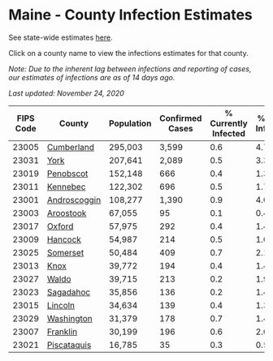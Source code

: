 # Maine - County Infection Estimates

See state-wide estimates [here](/infections/us-me).

Click on a county name to view the infections estimates for that county.

*Note: Due to the inherent lag between infections and reporting of cases, our estimates of infections are as of 14 days ago.*

*Last updated: November 24, 2020*

|   FIPS Code |                       County |   Population |   Confirmed Cases |   % Currently Infected |   % Total Infected |
|-------------|------------------------------|--------------|-------------------|------------------------|--------------------|
|       23005 |     [Cumberland](cumberland) |      295,003 |             3,599 |                    0.6 |                4.7 |
|       23031 |                 [York](york) |      207,641 |             2,089 |                    0.5 |                3.3 |
|       23019 |       [Penobscot](penobscot) |      152,148 |               666 |                    0.4 |                1.3 |
|       23011 |         [Kennebec](kennebec) |      122,302 |               696 |                    0.5 |                1.7 |
|       23001 | [Androscoggin](androscoggin) |      108,277 |             1,390 |                    0.9 |                4.0 |
|       23003 |       [Aroostook](aroostook) |       67,055 |                95 |                    0.1 |                0.4 |
|       23017 |             [Oxford](oxford) |       57,975 |               292 |                    0.4 |                1.4 |
|       23009 |           [Hancock](hancock) |       54,987 |               214 |                    0.5 |                1.0 |
|       23025 |         [Somerset](somerset) |       50,484 |               409 |                    0.7 |                2.1 |
|       23013 |                 [Knox](knox) |       39,772 |               194 |                    0.4 |                1.4 |
|       23027 |               [Waldo](waldo) |       39,715 |               213 |                    0.2 |                1.9 |
|       23023 |       [Sagadahoc](sagadahoc) |       35,856 |               136 |                    0.2 |                1.4 |
|       23015 |           [Lincoln](lincoln) |       34,634 |               139 |                    0.4 |                1.3 |
|       23029 |     [Washington](washington) |       31,379 |               178 |                    0.7 |                1.4 |
|       23007 |         [Franklin](franklin) |       30,199 |               196 |                    0.6 |                2.0 |
|       23021 |   [Piscataquis](piscataquis) |       16,785 |                35 |                    0.3 |                0.5 |